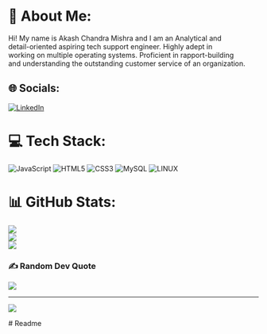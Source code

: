 # 💫 About Me:
Hi! My name is Akash Chandra Mishra and I am an Analytical and<br>  detail-oriented aspiring tech support engineer. Highly adept in <br>working on multiple operating systems. Proficient in rapport-building <br> and understanding the outstanding customer service of an organization.


## 🌐 Socials:
[![LinkedIn](https://img.shields.io/badge/LinkedIn-%230077B5.svg?logo=linkedin&logoColor=white)](https://linkedin.com/in/https://www.linkedin.com/in/akash-chandra-mishra-0a2137169) 

# 💻 Tech Stack:
![JavaScript](https://img.shields.io/badge/javascript-%23323330.svg?style=for-the-badge&logo=javascript&logoColor=%23F7DF1E) ![HTML5](https://img.shields.io/badge/html5-%23E34F26.svg?style=for-the-badge&logo=html5&logoColor=white) ![CSS3](https://img.shields.io/badge/css3-%231572B6.svg?style=for-the-badge&logo=css3&logoColor=white) ![MySQL](https://img.shields.io/badge/mysql-%2300f.svg?style=for-the-badge&logo=mysql&logoColor=white) ![LINUX](https://img.shields.io/badge/Linux-FCC624?style=for-the-badge&logo=linux&logoColor=black)
# 📊 GitHub Stats:
![](https://github-readme-stats.vercel.app/api?username=akashmishraup&theme=dark&hide_border=false&include_all_commits=true&count_private=true)<br/>
![](https://github-readme-streak-stats.herokuapp.com/?user=akashmishraup&theme=dark&hide_border=false)<br/>
![](https://github-readme-stats.vercel.app/api/top-langs/?username=akashmishraup&theme=dark&hide_border=false&include_all_commits=true&count_private=true&layout=compact)

### ✍️ Random Dev Quote
![](https://quotes-github-readme.vercel.app/api?type=horizontal&theme=radical)

---
[![](https://visitcount.itsvg.in/api?id=akashmishraup&icon=0&color=0)](https://visitcount.itsvg.in)

<!-- Proudly created with GPRM ( https://gprm.itsvg.in ) --># Readme
